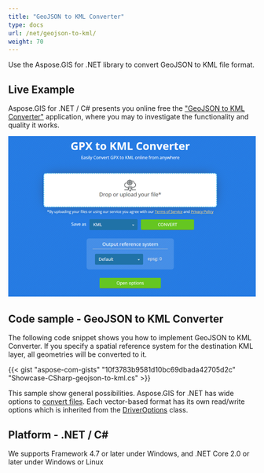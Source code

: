 ```yaml
---
title: "GeoJSON to KML Converter"
type: docs
url: /net/geojson-to-kml/
weight: 70
---
```


Use the Aspose.GIS for .NET library to convert GeoJSON to KML file format.

## **Live Example**

Aspose.GIS for .NET / C# presents you online free the ["GeoJSON to KML Converter"](https://products.aspose.app/gis/conversion/geojson-to-kml) application, where you may to investigate the functionality and quality it works.

![GeoJSON to KML Converter App](conversion.png)

## **Code sample - GeoJSON to KML Converter**

The following code snippet shows you how to implement GeoJSON to KML Converter. If you specify a spatial reference system for the destination KML layer, all geometries will be converted to it. 

{{< gist "aspose-com-gists" "10f3783b9581d10bc69dbada42705d2c" "Showcase-CSharp-geojson-to-kml.cs" >}}

This sample show general possibilities. Aspose.GIS for .NET has wide options to [convert files](https://docs.aspose.com/gis/net/vector-layers/). Each vector-based format has its own read/write options which is inherited from the [DriverOptions](https://apireference.aspose.com/gis/net/aspose.gis/driveroptions) class.

## **Platform - .NET / C#**

We supports Framework 4.7 or later under Windows, and .NET Core 2.0 or later under Windows or Linux
